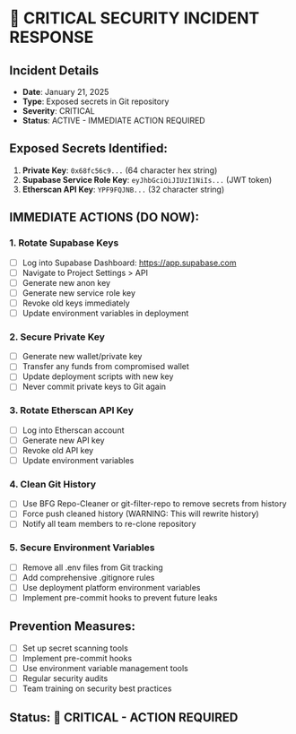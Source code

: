 # 🚨 CRITICAL SECURITY INCIDENT RESPONSE

## Incident Details
- **Date**: January 21, 2025
- **Type**: Exposed secrets in Git repository
- **Severity**: CRITICAL
- **Status**: ACTIVE - IMMEDIATE ACTION REQUIRED

## Exposed Secrets Identified:
1. **Private Key**: `0x68fc56c9...` (64 character hex string)
2. **Supabase Service Role Key**: `eyJhbGciOiJIUzI1NiIs...` (JWT token)
3. **Etherscan API Key**: `YPF9FQJNB...` (32 character string)

## IMMEDIATE ACTIONS (DO NOW):

### 1. Rotate Supabase Keys
- [ ] Log into Supabase Dashboard: https://app.supabase.com
- [ ] Navigate to Project Settings > API
- [ ] Generate new anon key
- [ ] Generate new service role key
- [ ] Revoke old keys immediately
- [ ] Update environment variables in deployment

### 2. Secure Private Key
- [ ] Generate new wallet/private key
- [ ] Transfer any funds from compromised wallet
- [ ] Update deployment scripts with new key
- [ ] Never commit private keys to Git again

### 3. Rotate Etherscan API Key
- [ ] Log into Etherscan account
- [ ] Generate new API key
- [ ] Revoke old API key
- [ ] Update environment variables

### 4. Clean Git History
- [ ] Use BFG Repo-Cleaner or git-filter-repo to remove secrets from history
- [ ] Force push cleaned history (WARNING: This will rewrite history)
- [ ] Notify all team members to re-clone repository

### 5. Secure Environment Variables
- [ ] Remove all .env files from Git tracking
- [ ] Add comprehensive .gitignore rules
- [ ] Use deployment platform environment variables
- [ ] Implement pre-commit hooks to prevent future leaks

## Prevention Measures:
- [ ] Set up secret scanning tools
- [ ] Implement pre-commit hooks
- [ ] Use environment variable management tools
- [ ] Regular security audits
- [ ] Team training on security best practices

## Status: 🔴 CRITICAL - ACTION REQUIRED